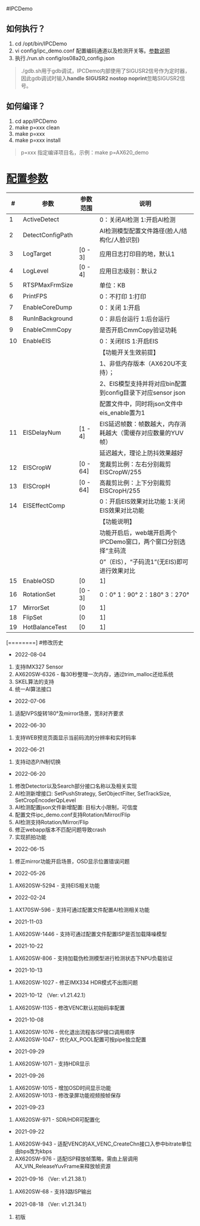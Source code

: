 #IPCDemo
## 如何执行？
1. cd /opt/bin/IPCDemo
2. vi config/ipc_demo.conf 配置编码通道以及检测开关等。[参数说明](#配置参数)
3. 执行./run.sh config/os08a20_config.json
>   ./gdb.sh用于gdb调试，IPCDemo内部使用了SIGUSR2信号作为定时器，因此gdb调试时输入**handle SIGUSR2 nostop noprint**忽略SIGUSR2信号。

## 如何编译？
1. cd app/IPCDemo
2. make p=xxx clean
3. make p=xxx
4. make p=xxx install
> p=xxx 指定编译项目名，示例：make p=AX620_demo

# <a href="#配置参数">配置参数</a>

|   #   |          参数         |    参数范围   |       说明                        |
| ----- | --------------------- | ------------ | --------------------------------- |
|   1   | ActiveDetect          |              | 0：关闭AI检测 1:开启AI检测         |
|   2   | DetectConfigPath      |              | AI检测模型配置文件路径(脸人/结构化/人脸识别)              |
|   3   | LogTarget             | [0 - 3]      | 应用日志打印目的地，默认1           |
|   4   | LogLevel              | [0 - 4]      | 应用日志级别：默认2                 |
|   5   | RTSPMaxFrmSize        |              | 单位：KB                           |
|   6   | PrintFPS              |              | 0：不打印 1:打印                    |
|   7   | EnableCoreDump        |              | 0：关闭 1:开启                      |
|   8   | RunInBackground       |              | 0：非后台运行 1:后台运行             |
|   9   | EnableCmmCopy         |              | 是否开启CmmCopy验证功耗             |
|   10  | EnableEIS             |              | 0：关闭EIS 1:开启EIS|
|       |                       |              |【功能开关生效前提】|
|       |                       |              | 1、非低内存版本（AX620U不支持）；|
|       |                       |              | 2、EIS模型支持并将对应bin配置到config目录下对应sensor json|
|       |                       |              | 配置文件中，同时将json文件中eis_enable置为1|
|   11  | EISDelayNum           | [1 - 4]      | EIS延迟帧数：帧数越大，内存消耗越大（需缓存对应数量的YUV帧）|
|       |                       |              | 延迟越大，理论上防抖效果越好|
|   12  | EISCropW              | [0 - 64]     | 宽裁剪比例：左右分别裁剪EISCropW/255|
|   13  | EISCropH              | [0 - 64]     | 高裁剪比例：上下分别裁剪EISCropH/255|
|   14  | EISEffectComp         |              |  0：开启EIS效果对比功能 1:关闭EIS效果对比功能|
|       |                       |              |【功能说明】|
|       |                       |              |功能开启后，web端开启两个IPCDemo窗口，两个窗口分别选择“主码流|
|       |                       |              |0”（EIS），“子码流1”(无EIS)即可进行效果对比|
|   15  | EnableOSD             | [0 | 1]      | 0：关闭 1：开启             |
|   16  | RotationSet           | [0 - 3]      | 0：0° 1：90° 2：180° 3：270°             |
|   17  | MirrorSet             | [0 | 1]      | 0：不镜像 1：镜像             |
|   18  | FlipSet               | [0 | 1]      | 0：不翻转 1：翻转             |
|   19  | HotBalanceTest        | [0 | 1]      | 0：热逃生正常模式 1：热逃生测试模式             |

[========]
#修改历史
- 2022-08-04
1. 支持IMX327 Sensor
2. AX620SW-6326 - 每30秒整理一次内存，通过trim_malloc还给系统
3. SKEL算法的支持
4. 统一AI算法接口

- 2022-07-06
1. 适配IVPS旋转180°及mirror场景，宽8对齐要求

- 2022-06-30
1. 支持WEB预览页面显示当前码流的分辨率和实时码率

- 2022-06-21
1. 支持动态P/N制切换

- 2022-06-20
1. 修改Detector以及Search部分接口名称以及相关实现
2. AI检测新增接口: SetPushStrategy, SetObjectFilter, SetTrackSize, SetCropEncoderQpLevel
3. AI检测配置json文件新增配置: 目标大小限制，可信度
4. 配置文件ipc_demo.conf支持Rotation/Mirror/Flip
5. AI检测支持Rotation/Mirror/Flip
6. 修正webapp版本不匹配问题导致crash
7. 实现抓拍功能

- 2022-06-15
1. 修正mirror功能开启场景，OSD显示位置错误问题

- 2022-05-26
1. AX620SW-5294 - 支持EIS相关功能

- 2022-02-24
1. AX170SW-596 - 支持可通过配置文件配置AI检测相关功能

- 2021-11-03
1. AX620SW-1446 - 支持可通过配置文件配置ISP是否加载降噪模型

- 2021-10-22
1. AX620SW-806 - 支持加载伪检测模型进行检测状态下NPU负载验证

- 2021-10-13
1. AX620SW-1027 - 修正IMX334 HDR模式不出图问题

- 2021-10-12 （Ver: v1.21.42.1）
1. AX620SW-1135 - 修改VENC默认初始码率配置

- 2021-10-08
1. AX620SW-1076 - 优化退出流程各ISP接口调用顺序
2. AX620SW-1047 - 优化AX_POOL配置可按pipe独立配置

- 2021-09-29
1. AX620SW-1071 - 支持HDR显示

- 2021-09-26
1. AX620SW-1015 - 增加OSD时间显示功能
2. AX620SW-1013 - 修改录屏功能视频按帧保存

- 2021-09-23
1. AX620SW-971 - SDR/HDR可配置化

- 2021-09-22
1. AX620SW-943 - 适配VENC的AX_VENC_CreateChn接口入参中bitrate单位由bps改为kbps
2. AX620SW-976 - 适配ISP释放帧策略，需由上层调用AX_VIN_ReleaseYuvFrame来释放帧资源

- 2021-09-16 （Ver: v1.21.38.1）
1. AX620SW-68 - 支持3路ISP输出

- 2021-08-18 （Ver: v1.21.34.1）
1. 初版
